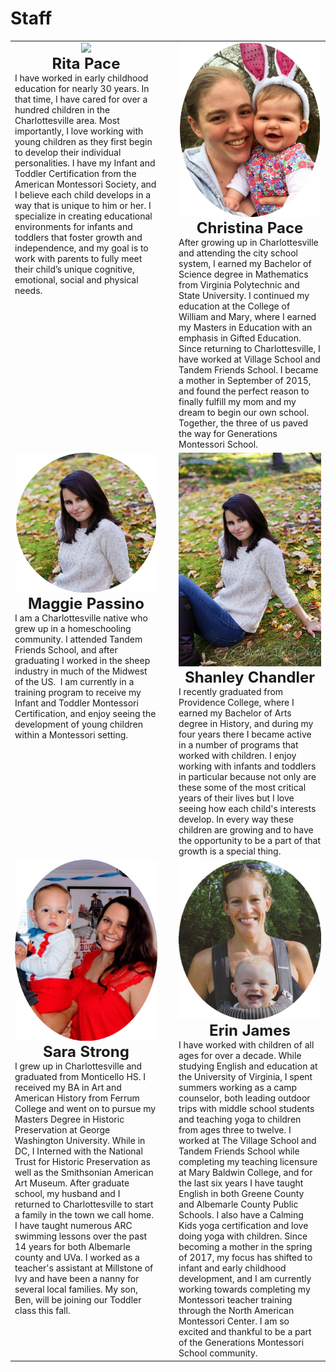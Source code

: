 # Staff

   <table class="biotable">
   <tr>
   <td class="biocell" width="48%" valign="top">
   <Center><img src="/images/rita.png" width="100%" class="bottompadding"></center>
   <center><b><font size="+2">Rita Pace</font></b></center>
   I have worked in early childhood education for nearly 30 years. In that
   time, I have cared for over a hundred children in the Charlottesville
   area. Most importantly, I love working with young children as they
   first begin to develop their individual personalities. I have my
   Infant and Toddler Certification from the American Montessori
   Society, and I believe each child develops in a way that is unique to
   him or her. I specialize in creating educational environments for
   infants and toddlers that foster growth and independence, and my goal
   is to work with parents to fully meet their child’s unique cognitive,
   emotional, social and physical needs.  </td> 
   <td width="4%"></td>
   <td class="biocell" width="48%" valign="top">
   <Center><img src="/images/christina.png" width="98%" class="bottompadding" ></center>
  <centeR><b><font size="+2">Christina Pace</font></b></center> After growing up in
   Charlottesville and attending the city school system, I earned my
   Bachelor of Science degree in Mathematics from Virginia Polytechnic
   and State University. I continued my education at the College of
   William and Mary, where I earned my Masters in Education with an
   emphasis in Gifted Education. Since returning to Charlottesville, I
   have worked at Village School and Tandem Friends School. I became a
   mother in September of 2015, and found the perfect reason to finally
   fulfill my mom and my dream to begin our own school. Together, the
   three of us paved the way for Generations Montessori School.  </td>
   </tr> 
<tr>
   <td class="biocell" width="48%" valign="top">
   <Center><img src="/images/maggie.gif" width="98%" class="bottompadding"></center>
   <center><b><font size="+2">Maggie Passino</font></b></center>
I am a Charlottesville native who grew up in a homeschooling community. I attended Tandem Friends School, and after graduating I worked in the sheep industry in much of the Midwest of the US.  I am currently in a training program to receive my Infant and Toddler Montessori Certification, and enjoy seeing the development of young children within a Montessori setting.
</td>
   <td width="4%"></td>
   <td class="biocell" width="48%" valign="top">
   <Center><img src="/images/shanley.png" width="100%" class="bottompadding"></center>
   <center><b><font size="+2">Shanley Chandler</font></b></center>
I recently graduated from Providence College, where I earned my
Bachelor of Arts degree in History, and during my four years there I
became active in a number of programs that worked with children. I
enjoy working with infants and toddlers in particular because not only
are these some of the most critical years of their lives but I love
seeing how each child's interests develop. In every way these children
are growing and to have the opportunity to be a part of that growth is
a special thing.

</td></tr>

<tr>
   <td class="biocell" width="48%" valign="top">
   <Center><img src="/images/sara.gif" width="100%" class="bottompadding"></center>
   <center><b><font size="+2">Sara Strong</font></b></center>
I grew up in Charlottesville and graduated from Monticello HS. I
received my BA in Art and American History from Ferrum College and
went on to pursue my Masters Degree in Historic Preservation at George
Washington University. While in DC, I Interned with the National Trust
for Historic Preservation as well as the Smithsonian American Art
Museum. After graduate school, my husband and I returned to
Charlottesville to start a family in the town we call home. I have
taught numerous ARC swimming lessons over the past 14 years for both
Albemarle county and UVa. I worked as a teacher's assistant at
Millstone of Ivy and have been a nanny for several local families. My
son, Ben, will be joining our Toddler class this fall.
</td>
   <td width="4%"></td>
   <td class="biocell" width="48%" valign="top">
   <Center><img src="/images/erin.gif" width="100%" class="bottompadding"></center>
   <center><b><font size="+2">Erin James</font></b></center>
I have worked with children of all ages for over a decade.  While studying English and education at the University of Virginia, I spent summers working as a camp counselor, both leading outdoor trips with middle school students and teaching yoga to children from ages three to twelve.  I worked at The Village School and Tandem Friends School while completing my teaching licensure at Mary Baldwin College, and for the last six years I have taught English in both Greene County and Albemarle County Public Schools.  I also have a Calming Kids yoga certification and love doing yoga with children.  Since becoming a mother in the spring of 2017, my focus has shifted to infant and early childhood development, and I am currently working towards completing my Montessori teacher training through the North American Montessori Center.  I am so excited and thankful to be a part of the Generations Montessori School community.   
</td></tr>




</table>
